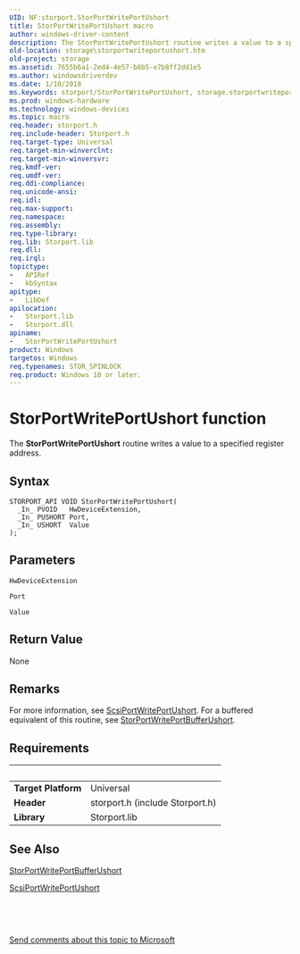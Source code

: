```yaml
---
UID: NF:storport.StorPortWritePortUshort
title: StorPortWritePortUshort macro
author: windows-driver-content
description: The StorPortWritePortUshort routine writes a value to a specified register address.
old-location: storage\storportwriteportushort.htm
old-project: storage
ms.assetid: 7655b6a1-2ed4-4e57-b8b5-e7b8ff2dd1e5
ms.author: windowsdriverdev
ms.date: 1/10/2018
ms.keywords: storport/StorPortWritePortUshort, storage.storportwriteportushort, StorPortWritePortUshort routine [Storage Devices], StorPortWritePortUshort, storprt_7e675f67-f027-48e7-a41b-b672b0f81d20.xml
ms.prod: windows-hardware
ms.technology: windows-devices
ms.topic: macro
req.header: storport.h
req.include-header: Storport.h
req.target-type: Universal
req.target-min-winverclnt: 
req.target-min-winversvr: 
req.kmdf-ver: 
req.umdf-ver: 
req.ddi-compliance: 
req.unicode-ansi: 
req.idl: 
req.max-support: 
req.namespace: 
req.assembly: 
req.type-library: 
req.lib: Storport.lib
req.dll: 
req.irql: 
topictype:
-	APIRef
-	kbSyntax
apitype:
-	LibDef
apilocation:
-	Storport.lib
-	Storport.dll
apiname:
-	StorPortWritePortUshort
product: Windows
targetos: Windows
req.typenames: STOR_SPINLOCK
req.product: Windows 10 or later.
---
```



# StorPortWritePortUshort function
The <b>StorPortWritePortUshort</b> routine writes a value to a specified register address.

## Syntax

````
STORPORT_API VOID StorPortWritePortUshort(
  _In_ PVOID   HwDeviceExtension,
  _In_ PUSHORT Port,
  _In_ USHORT  Value
);
````

## Parameters

`HwDeviceExtension`



`Port`



`Value`




## Return Value

None

## Remarks

For more information, see <a href="..\srb\nf-srb-scsiportwriteportushort.md">ScsiPortWritePortUshort</a>. For a buffered equivalent of this routine, see <a href="..\storport\nf-storport-storportwriteportbufferushort.md">StorPortWritePortBufferUshort</a>.

## Requirements
| &nbsp; | &nbsp; |
| ---- |:---- |
| **Target Platform** | Universal |
| **Header** | storport.h (include Storport.h) |
| **Library** | Storport.lib |

## See Also

<a href="..\storport\nf-storport-storportwriteportbufferushort.md">StorPortWritePortBufferUshort</a>



<a href="..\srb\nf-srb-scsiportwriteportushort.md">ScsiPortWritePortUshort</a>



 

 

<a href="mailto:wsddocfb@microsoft.com?subject=Documentation%20feedback [storage\storage]:%20StorPortWritePortUshort routine%20 RELEASE:%20(1/10/2018)&amp;body=%0A%0APRIVACY STATEMENT%0A%0AWe use your feedback to improve the documentation. We don't use your email address for any other purpose, and we'll remove your email address from our system after the issue that you're reporting is fixed. While we're working to fix this issue, we might send you an email message to ask for more info. Later, we might also send you an email message to let you know that we've addressed your feedback.%0A%0AFor more info about Microsoft's privacy policy, see http://privacy.microsoft.com/en-us/default.aspx." title="Send comments about this topic to Microsoft">Send comments about this topic to Microsoft</a>